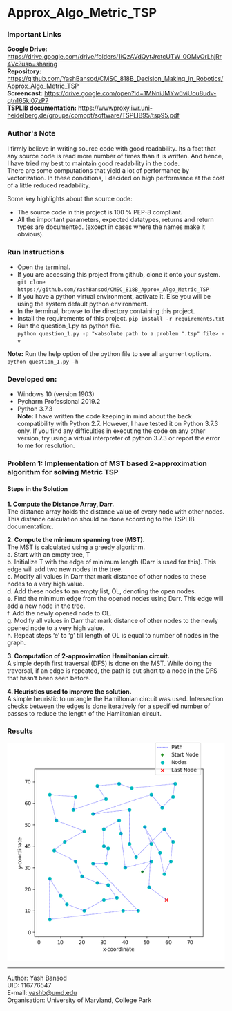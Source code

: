 # Approx_Algo_Metric_TSP

### Important Links  
**Google Drive:** https://drive.google.com/drive/folders/1iQzAVdQytJrctcUTW_0OMvOrLhjRr4Vc?usp=sharing  
**Repository:** https://github.com/YashBansod/CMSC_818B_Decision_Making_in_Robotics/Approx_Algo_Metric_TSP  
**Screencast:** https://drive.google.com/open?id=1MNniJMYw6viUou8udv-qtn165ki07zP7  
**TSPLIB documentation:** https://wwwproxy.iwr.uni-heidelberg.de/groups/comopt/software/TSPLIB95/tsp95.pdf   


### Author's Note  
I firmly believe in writing source code with good readability. Its a fact that any source code is read more number of
times than it is written. And hence, I have tried my best to maintain good readability in the code.  
There are some computations that yield a lot of performance by vectorization. In these conditions, I decided on
high performance at the cost of a little reduced readability.  

Some key highlights about the source code:
- The source code in this project is 100 % PEP-8 compliant.
- All the important parameters, expected datatypes, returns and return types are documented. 
(except in cases where the names make it obvious).  
  
  
### Run Instructions  
- Open the terminal.  
- If you are accessing this project from github, clone it onto your system.  
`git clone https://github.com/YashBansod/CMSC_818B_Approx_Algo_Metric_TSP`  
- If you have a python virtual environment, activate it. Else you will be using the system default python environment.  
- In the terminal, browse to the directory containing this project.  
- Install the requirements of this project. `pip install -r requirements.txt`  
- Run the question_1.py as python file.  
`python question_1.py -p "<absolute path to a problem ".tsp" file> -v`  
  

**Note:** Run the help option of the python file to see all argument options. `python question_1.py -h`  

### Developed on:
- Windows 10 (version 1903)  
- Pycharm Professional 2019.2  
- Python 3.7.3  
**Note:** I have written the code keeping in mind about the back compatibility with Python 2.7. However, I have tested
it on Python 3.7.3 only. If you find any difficulties in executing the code on any other version, try using a virtual 
interpreter of python 3.7.3 or report the error to me for resolution.  

### Problem 1: Implementation of MST based 2-approximation algorithm for solving Metric TSP  

#### Steps in the Solution  
**1.	Compute the Distance Array, Darr.**  
The distance array holds the distance value of every node with other nodes. This distance calculation should be done 
according to the TSPLIB documentation:.

**2.	Compute the minimum spanning tree (MST).**  
The MST is calculated using a greedy algorithm.  
a.	Start with an empty tree, T  
b.	Initialize T with the edge of minimum length (Darr is used for this). This edge will add two new nodes in the tree.  
c.	Modify all values in Darr that mark distance of other nodes to these nodes to a very high value.  
d.	Add these nodes to an empty list, OL, denoting the open nodes.  
e.	Find the minimum edge from the opened nodes using Darr. This edge will add a new node in the tree.  
f.	Add the newly opened node to OL.  
g.	Modify all values in Darr that mark distance of other nodes to the newly opened node to a very high value.  
h.	Repeat steps ‘e’ to ‘g’ till length of OL is equal to number of nodes in the graph.  

**3.	Computation of 2-approximation Hamiltonian circuit.**  
A simple depth first traversal (DFS) is done on the MST. While doing the traversal, if an edge is repeated, the path is
cut short to a node in the DFS that hasn’t been seen before.  

**4.	Heuristics used to improve the solution.**  
A simple heuristic to untangle the Hamiltonian circuit was used. Intersection checks between the edges is done 
iteratively for a specified number of passes to reduce the length of the Hamiltonian circuit.  

### Results  
<div><span class="image fit"><img src="./results/eil51_tsp_result.png" alt="eil51 TSP Solution"></span></div>  

---
Author: Yash Bansod  
UID: 116776547  
E-mail: yashb@umd.edu  
Organisation: University of Maryland, College Park  